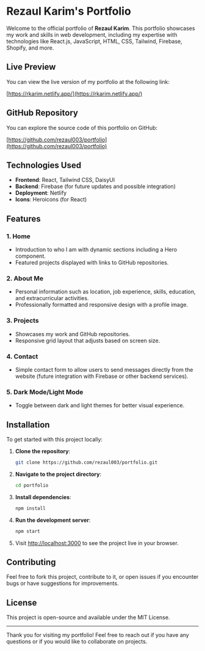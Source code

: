 # Rezaul Karim's Portfolio

Welcome to the official portfolio of **Rezaul Karim**. This portfolio showcases my work and skills in web development, including my expertise with technologies like React.js, JavaScript, HTML, CSS, Tailwind, Firebase, Shopify, and more.

## Live Preview

You can view the live version of my portfolio at the following link:

[https://rkarim.netlify.app/](https://rkarim.netlify.app/)

## GitHub Repository

You can explore the source code of this portfolio on GitHub:

[https://github.com/rezaul003/portfolio](https://github.com/rezaul003/portfolio)

## Technologies Used

- **Frontend**: React, Tailwind CSS, DaisyUI
- **Backend**: Firebase (for future updates and possible integration)
- **Deployment**: Netlify
- **Icons**: Heroicons (for React)

## Features

### 1. **Home**
   - Introduction to who I am with dynamic sections including a Hero component.
   - Featured projects displayed with links to GitHub repositories.

### 2. **About Me**
   - Personal information such as location, job experience, skills, education, and extracurricular activities.
   - Professionally formatted and responsive design with a profile image.

### 3. **Projects**
   - Showcases my work and GitHub repositories.
   - Responsive grid layout that adjusts based on screen size.

### 4. **Contact**
   - Simple contact form to allow users to send messages directly from the website (future integration with Firebase or other backend services).

### 5. **Dark Mode/Light Mode**
   - Toggle between dark and light themes for better visual experience.

## Installation

To get started with this project locally:

1. **Clone the repository**:
    ```bash
    git clone https://github.com/rezaul003/portfolio.git
    ```

2. **Navigate to the project directory**:
    ```bash
    cd portfolio
    ```

3. **Install dependencies**:
    ```bash
    npm install
    ```

4. **Run the development server**:
    ```bash
    npm start
    ```

5. Visit [http://localhost:3000](http://localhost:3000) to see the project live in your browser.

## Contributing

Feel free to fork this project, contribute to it, or open issues if you encounter bugs or have suggestions for improvements.

## License

This project is open-source and available under the MIT License.

---

Thank you for visiting my portfolio! Feel free to reach out if you have any questions or if you would like to collaborate on projects.
